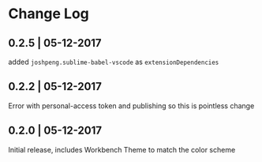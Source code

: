 # Change Log
## 0.2.5 | 05-12-2017
added `joshpeng.sublime-babel-vscode` as `extensionDependencies`

## 0.2.2 | 05-12-2017
Error with personal-access token and publishing so this is pointless change

## 0.2.0 | 05-12-2017
Initial release, includes Workbench Theme to match the color scheme
